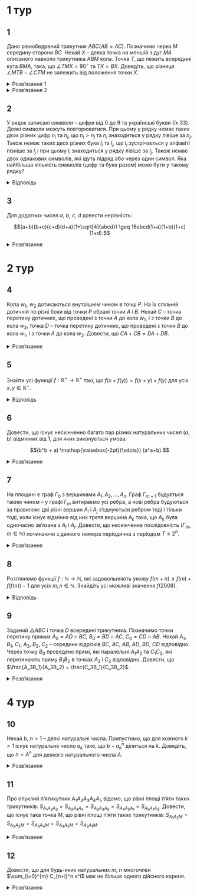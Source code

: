 # 1 тур
## 1
Дано рівнобедрений трикутник $ABC (AB = AC)$. Позначимо через $M$ середину сторони $BC$. Нехай $X$ – деяка точка на меншій з дуг $MA$ описаного навколо трикутника $ABM$ кола. Точка $T$, що лежить всередині кута $BMA$, така, що $\angle TMX = 90^\circ$ та $TX = BX$. Доведіть, що різниця $\angle MTB - \angle CTM$ не залежить від положення точки $X$.
<details><summary>Розв’язання 1</summary>

Нехай точка $N$ – середина сегмента $BT$. Рівнобедрений трикутник $BXT$ симетричний відносно прямої $XN$, тому $\angle TNX = 90^\circ$ та $\angle BXN = \angle NXT$. Більше того, в трикутнику $BCT$, пряма $MN$ – середня лінія, отже вона паралельна $CT$, тому $\angle CTM = \angle NMT$.

Завдяки прямим кутам, точки $M$ та $N$ лежать на колі з діаметром $XT$. Звідси $\angle MTB = \angle MTN = \angle MXN$ та $\angle CTM = \angle NMT = \angle NXT = \angle BXN$. Тобто $\angle MTB - \angle CTM = \angle MXN - \angle BXN = \angle MXB = \angle MAB$, останній не залежить від положення точки $X$.
</details>
<details><summary>Розв’язання 2</summary>

Нехай точка $S$ – це точка, симетрична точні $T$ відносно $M$. Тоді $XM$ є серединним перпендикуляром до $TS$, тому $XB = XT = XS$, і точка $X$ є центром описаного кола трикутника $BST$. Більше того, $\angle BSM = \angle CTM$ так як вони симетричні відносно точки $M$. Тоді $\angle MTB - \angle CTM = \angle STB - \angle BST =\frac{1}{2}(\angle SXB - \angle BXT)$. Зауважимо що $\angle SXB = \angle SXT - \angle BXT = 2\angle MXT - \angle BXT$, тому $\angle MTB - \angle CTM = \frac{1}{2}(2\angle MXT - 2\angle BXT) = \angle MXB = \angle MAB$, що не залежить від положення точки $X$.
</details>

## 2
У рядок записані символи – цифри від 0 до 9 та українські букви (їх 33). Деякі символи можуть повторюватися. При цьому у рядку немає таких двох різних цифр $n_i$ та $n_j$, що $n_i > n_j$ та $n_i$ знаходиться у рядку лівіше за $n_j$. Також немає таких двох різних букв $l_i$ та $l_j$, що $l_i$ зустрічається у алфавіті пізніше за $l_j$ і при цьому $l_i$ знаходиться у рядку лівіше за $l_j$. Також немає двох однакових символів, які ідуть підряд або через один символ. Яка найбільша кількість символів (цифр та букв разом) може бути у такому рядку?

<details><summary>Відповідь</summary>
73
<details><summary>Розв’язання</summary>

Розглянемо випадок, коли є деякий символ $s_j$, що зустрічається у рядку не вперше. Нехай $s_i$ – найправіший символ, що співпадає з $s_j$ і стоїть перед $s_j$. Тоді, за умовою, між $s_i$ та $s_j$ є відрізок не менше, ніж з $2$ символів. При цьому всі символи цього відрізка мають інший тип, ніж $s_j$: якщо $s_j$ – цифра, то між $s_i$ та $s_j$ будуть тільки букви, і навпаки. Дійсно, якщо між $s_i$ та $s_j$ буде символ $s_k$ того ж типу, то він має задовольняти $s_i \leq s_k \leq s_j$, якщо $s_j$ – цифра, або $ord(s_i) \leq ord(s_k) \leq ord(s_j)$, якщо $s_j$ – буква. ($ord(l)$ – це порядок букви $l$ у алфавіті.) Тобто, має бути $s_k = s_j$, але за вибором $s_i$ такого бути не може.

Назвемо відрізок рядка *стандартним*, якщо він містить символи лише одного типу (тільки цифри або букви), і при цьому символи, що межують з цим відрізком, мають інший тип. Відрізок назвемо *довгим*, якщо він містить більше 1 символу. Тоді кожен символ, що зустрічається у рядку не вперше, відповідає деякому довгому стандартному відрізку, який межує з символом своїм правим кінцем.

Нехай у рядку є $a$ довгих стандартних відрізків з цифрами, і $b$ довгих стандартних відрізків з буквами. Тоді у рядку – не більше $(10 + b)$ цифр і не більше $(33 + a)$ букв. Дійсно, кожна цифра, що зустрічається не вперше, відповідає одному з $b$ довгих стандартних буквених відрізків; а цифр, що зустрічаються вперше, може бути максимум $10$. Аналогічно – для букв.

Тепер помітимо, що ліва і права цифри довгого стандартного відрізка відрізняються між собою. Інакше усередині цього стандартного відрізка були би і букви, а цього не може бути з означення стандартності. Якщо проходити рядок зліва направо, то при проходженні кожного довгого стандартного відрізка остання з розглянутих цифр збільшується принаймні на $1$. Отже, у рядку – не більше $9$ довгих стандартних цифрових відрізків. Тому у ньому не більше $33+ 9 = 42$ букв. З цих букв можна зробити не більше $\frac{42}{2} = 21$ довгого стандартного відрізка. Отже, у рядку не більше $10 + 21= 31$ цифр. Тому разом буде не більше $42 + 31= 73$ символів.

Побудуємо рядок з $73$ символів:
$$0аб01бв12вг23гґ34ґд45де56еє67єж78жз89зи9ії9йк9лм9но9пр9ст9уф9хц9чш9щю9яь9$$  
(Легко вказати закономірність, але для кращої зрозумілості приклад наведено повністю.)
</details></details>

## 3
Для додатних чисел $a$, $b$, $c$, $d$ довести нерівність:
```math
(a+b)(b+c)(c+d)(d+a)(1+\sqrt[4]{abcd}) \geq 16abcd(1+a)(1+b)(1+c)(1+d).
```
<details><summary>Розв’язання</summary>

**Лема.** Для невід’ємних $x$, $y$ справджується нерівність: $\frac{x+y}{(1+x)(1+y)} \geq \frac{2\sqrt{xy}}{(1+\sqrt{xy})^2}$.
<details><summary>Доведення</summary>

Позначимо $t = x + y$. Тоді твердження леми випливає з монотонності функції $f(t) = \frac{t}{1+t+xt}$ та нерівності $t = x + y \geq 2\sqrt{xy}$. Лема доведена. $\blacksquare$
</details>

Застосуємо лему до чисел $(a,b)$ і $(c,d)$: $\frac{a+b}{(1+a)(1+b)} \geq \frac{2\sqrt{ab}}{(1+\sqrt{ab})^2}$, $\frac{c+d}{(1+c)(1+d)} \geq \frac{2\sqrt{cd}}{(1+\sqrt{cd})^2}$, то
```math
\frac{a+b}{(1+a)(1+b)} \frac{c+d}{(1+c)(1+d)} \geq \frac{2\sqrt{ab}}{(1+\sqrt{ab})^2} \frac{2\sqrt{cd}}{(1+\sqrt{cd})^2}. \tag{1}
```
Тепер її застосуємо до чисел $(\sqrt{ab},\sqrt{cd})$: $\frac{\sqrt{ab}+\sqrt{cd}}{(1+\sqrt{ab})(1+\sqrt{cd})} \geq \frac{2\sqrt{\sqrt{ab}\cdot\sqrt{cd}}}{(1+\sqrt{\sqrt{ab}\cdot\sqrt{cd}})^2}$, а тому, оскільки $(b+c)(a+d) \geq (\sqrt{ab}+\sqrt{cd})^2$, то $(\sqrt{ab}+\sqrt{cd})^2 \geq \frac{(1+\sqrt{ab})^2 (1+\sqrt{cd})^2 4\sqrt{abcd}}{(1+\sqrt[4]{abcd})^4}$, тому
```math
(b+c)(a+d) \geq \frac{(1+\sqrt{ab})^2 (1+\sqrt{cd})^2 4\sqrt{abcd}}{(1+4\sqrt{abcd})^4}. \tag{2}
```
Тепер перемножимо нерівності (1) і (2) одержимо:
```math
\frac{(a+b)(b+c)(c+d)(d+a)}{(1+a)(1+b)(1+c)(1+d)} \geq \frac{2\sqrt{ab}}{(1+\sqrt{ab})^2} \frac{2\sqrt{cd}}{(1+\sqrt{cd})^2} \frac{(1+\sqrt{ab})^2 (1+\sqrt{cd})^2 4\sqrt{abcd}}{(1+\sqrt[4]{abcd})^4},
```
після простих перетворень та скорочень одержимо шукане.
</details>

# 2 тур
## 4
Кола $w_1$, $w_2$ дотикаються внутрішнім чином в точці $P$. На їх спільній дотичній по різні боки від точки $P$ обрані точки $A$ і $B$. Нехай $C$ – точка перетину дотичних, що проведені з точки $A$ до кола $w_1$, і з точки $B$ до кола $w_2$, точка $D$ – точка перетину дотичних, що проведені з точки $B$ до кола $w_1$, і з точки $A$ до кола $w_2$. Довести, що $CA+CB = DA+DB$.
<details><summary>Розв’язання</summary>

Позначимо точки перетину відповідних прямих таким чином $L = AC \cap BD$, $K = AD \cap BC$. Очевидно, що $BL + AK = AL + BK$. Покажемо, що чотирикутник $LDKC$ – описаний. Побудуємо коло, яке вписане в $\triangle BDK$ і проведемо дотичну $AC_1$ до цього кола, яка відмінна від $AK$ ($C_1 \in BK$). Нехай $L_1 = AC_1 \cap BD$, $X$, $Y$, $Z$, $T$ – точки дотику побудованого кола до прямих $BD$, $DK$, $KB$, $AC_1$ відповідно. Тоді $AL_1 + BK = AT −TL_1 + BZ + ZK = KY + BX − L_1X + AY = AK + BL_1$, або $AL_1 − BL_1 = AK − BK = AL − BL$. Якщо, наприклад, $BL > BL_1$, то $AL_1 + BL = BL_1 + LL_1 + AL_1 > BL_1 + AL$ - суперечність. Таким чином $L = L_1$, тому $LDKC$ – описаний, звідки $DL + CK = LC + KD$, або $(LC + KD) + (AL + BK) = (LD + CK) + (BL + AK)$, звідки $AC + BC = AD + BD$, що й треба було довести.
</details>

## 5
Знайти усі функції $f : \mathbb{R}^+ \to \mathbb{R}^+$ такі, що $f(x + f(y)) = f(x + y) + f(y)$ для усіх $x, y \in \mathbb{R}^+$.
<details><summary>Відповідь</summary>

$f(x) = 2x$
<details><summary>Розв’язання</summary>

Доведемо спочатку, що $f(y) > y$ для всіх $y \in \mathbb{R}^+$. З умови випливає, що $f(x + f(y)) > f(x + y)$, а з цієї нерівності отримуємо, що $f(y) \neq y$. Припустимо, що для деякого $y$ виконується $f(y) < y$. Підставимо у рівняння $x = y − f(y)$. Отримуємо $f(y) = f((y − f(y)) + f(y)) = f((y − f(y)) + y) + f(y) > f(y)$, протиріччя. Тому $f(y) > y$ для всіх $y \in \mathbb{R}^+$.

Для довільного $x \in \mathbb{R}^+$ покладемо $g(x) = f(x)− x$, тоді $f(x) = g(x)+ x$ і, як було щойно доведено, $g(x) > 0$. Перетворимо рівняння $f(x + f(y)) = f(x + y)+ f(y)$ для функції $g(x)$, при цьому покладемо $t = x + y$: $f(t + g(y)) = f(t)+ f(y)$, $g(t + g(y))+ t + g(y) = (g(t)+ t)+ (g(y)+ y)$, тобто для всіх $t > y > 0$
```math
g(t + g(y)) = g(t)+ y. \tag{1}
```

Доведемо ін’єктивність функції $g(x)$. Припустимо, що $g(y_1) = g(y_2)$ для деяких $y_1, y_2 \in \mathbb{R}^+$. Тоді з (1) маємо $g(t) + y_1 = g(t + g(y_1)) = g(t + g(y_2)) = g(t + y_2)$ для усіх $t > \max\{y_1, y_2\}$. Отже, $g(y_1) = g(y_2)$ можливе лише при $y_1 = y_2$.

Нехай $u$, $v$ – довільні дійсні числа та $t > u + v$. Застосуємо (1) тричі та отримаємо $g(t + g(u)+ g(v)) = g(t + g(u))+ v = g(t)+ u + v = g(t + g(u + v))$. Завдяки ін’єктивності функції $g(x)$ отримуємо $t + g(u)+ g(v) = t + u + v$, отже
```math
g(u)+ g(v) = u + v. \tag{2}
```
А так як функція $g(x)$ додатна, то з (2) випливає, що вона зростає. Доведемо, що $g(x) = x$. Поєднуємо (1) та (2), знаходимо $g(t)+ y = g(t + g(y)) = g(t)+ g(g(y))$, а тому $g(g(y)) = y$.

Припустимо, що існує таке $x \in \mathbb{R}^+$, що $g(x) \neq x$. Завдяки монотонності функції $g(x)$, якщо $x > g(x)$, то $g(x) > g(g(x)) = x$, – протиріччя. Аналогічно для випадку $x < g(x)$, а тому $g(x) = x$.

Ми довели, що $g(x) = x$, а отже $f(x) = g(x)+ x = 2x$ для всіх $x \in \mathbb{R}^+$, перевірка показує, що ця функція задовольняє умові.
</details></details>

## 6
Довести, що існує нескінченно багато пар різних натуральних чисел $(a,b)$ відмінних від 1, для яких виконується умова:
```math
(b^b + a) \mathop{\raisebox{-2pt}{\vdots}} (a^a+b).
```
<details><summary>Розв’язання</summary>

Нехай $a$ – фіксоване, будемо шукати $b^n$ серед таких, що $a^a + b = a^{m+1}$, тобто $b = a^m - a^a + 1$. Тоді $b^b + a = ((a^m + 1) - a^a)^b + a \equiv (-a^a)^b + a \mod(a^a+b)$. Оскільки $b$ - непарне, то $(-a^a)^b + a = -a^{ab} + a = -a(a^{ab-1}-1)$. Таким чином нам достатньо, щоб $(a^{ab-1}-1) \mathop{\raisebox{-2pt}{\vdots}} (a^m+1)$, а для цього достатньо, щоб  $(2m) | (ab - 1) = a(a^m - a^a + 1) - 1 = (a^{m+1} - 1) - (a^a - 1)a$. Тепер знову будемо шукати $(2m)$ серед дільників $(a^k - 1)$. Якщо $k | (m + 1)$ і $k | a$, то $(2m) | (a^k - 1) | ((a^{m+1} - 1) - (a^a - 1))$. Виберемо $k = 3$ $a^3-1=(a-1)(a^2+a-1)$, нехай $2m=2q(a^2+a+1)$, де $(2q)|a-1$. Тоді $(2m) | (a^3 - 1)$, ще треба, щоб виконувались умови $3 | (m + 1) = q(a^2 + a + 1)$ та $3 | a$. Тобто $3|a$ і $3|(q+1)$ - виберемо $q=2$, тоді $m = 2(a^2 + a + 1)$ і, якщо $3 | a$ та $4 | (a - 1)$, то пара $(a, a^m - a^a + 1)$ задовольняє умови.
</details>

## 7
На площині є граф $\Gamma_0$ з вершинами $A_1, A_2, \ldots, A_n$. Граф $\Gamma_{m+1}$ будується таким чином – у графі $\Gamma_m$ витираємо усі ребра, а нові ребра будуються за правилом: дві різні вершин $A_i$ і $A_j$ з’єднуються ребром тоді і тільки тоді, коли існує відмінна від них третя вершина $A_k$ така, що $A_k$ була одночасно зв’язана з $A_i$ і $A_j$. Довести, що нескінченна послідовність $(\Gamma_m, m \in \mathbb{N})$ починаючи з деякого номера періодична з періодом $T \leq 2^n$.
<details><summary>Розв’язання</summary>

Покажемо індукцією по $n$, що усі $\Gamma_k$, починаючи з деякого місця, будуть утворювати декілька компонент зв’язності (КЗ), для кожної з яких можливі три варіанти – 1) ізольована точка; 2) цикл непарної довжини, не меншої 5; 3) повний граф не менше ніж на 3–х вершинах.

База очевидна.

Нехай це справджується для усіх $x < N$, покажемо твердження для $N$. Якщо для деякого $k$ $\Gamma_k$ перестав бути зв’язним, то все випливає з припущення індукції до одержаних КЗ. Нехай усі $\Gamma_k$ зв’язні $\forall k \in N$. Позначимо $\forall k \in N$ через $\Delta_k$ кількість вершин у найбільшому повному підграфі.

Якщо у графі $\Gamma_0$ степені усіх вершин менше або дорівнює $2$, і, оскільки він зв’язний, то це або цикл, що проходить через усі вершини графа, або цикл без одного ребра. Для циклу з непарною кількістю вершин усі зрозуміло. Це буде знову цикл, усього таких різних циклів не більше $n^2$. Для циклу з парною кількістю вершин вже $\Gamma_1$ – незв’язний, що суперечить припущенню. Так само в разі циклу без одного ребра $\Gamma_1$ – незв’язний.

Інакше у графі $\Gamma_0$ є вершина степені не менше $3$, тобто деяка вершина $A_0$ з’єднана з $A_1$, $A_2$, $A_3$, то $\Delta_1 \geq 3$, оскільки усі ці вершини будуть з’єднані в $\Gamma_1$. Якщо є повний підграф $F$ степені $\Delta_k$, то він залишається у кожному наступному графі. Або він повністю співпадає з $\Gamma_k$, тоді все доведено. Або, оскільки він зв’язний, є ребро $A_\alpha A_\beta$, яке йде з $A_\alpha \in F$ в $A_\beta \in \bar F$. Але тоді вершина $A_\beta$ буде зв’язана з усіма вершинами $F$ у графі $\Gamma_{k +1}$, тобто наступний граф буде містити повний підграф з кількістю вершин принаймні на $1$ більшу від $\Gamma_k$. Але тоді з умов $\Delta_{k +1} \geq \Delta_k$ і $\Delta_1 \geq 3$, то $\Delta_N > N$ – суперечність.

Таким чином $\Gamma_0$ складається з декількох КЗ. Далі просто індукцією довести потрібну оцінку. Період $\Gamma_k$ – НСК періодів КЗ, звідки легко одержати потрібну оцінку:
```math
[T(S_1),\ldots, T(S_r)] \leq T(S_1) \times \ldots \times T(S_r) \leq 2^{\alpha_1} \ldots 2^{\alpha_r}  \leq 2^N.
```
</details>

## 8
Розглянемо функції $f : \mathbb{N} \to \mathbb{N}$, які задовольняють умову $f(m+n) \geq f(m) + f(f(n)) - 1$ для усіх $m, n \in \mathbb{N}$. Знайдіть усі можливі значення $f(2008)$.
<details><summary>Відповідь</summary>

1, 2, ..., 2009.
<details><summary>Розв’язання</summary>

Нехай деяка функція $f$ задовольняє умові. Для довільних натуральних чисел $m > n$ маємо $f (m) = f (n + (m − n)) \geq f (n) + f (f (m − n)) - 1 \geq f (n)$, отже функція $f$ – неспадна.

Очевидно, що функція $f \equiv 1$ задовольняє умові. Щоб знайти інші розв’язки, припустимо, що $f \not\equiv 1$ та розглянемо найменше значення $a \in \mathbb{N}$, для якого $f (a) > 1$. Тоді $f (b) \geq f (a) > 1$ для всіх натуральних чисел $b \geq a$. Припустимо, що для деякого натурального $n$ виконується $f (n) > n$. Тоді маємо $f (f (n)) = f ((f (n)− n) + n) \geq f (f (n)− n) + f (f (n)) − 1$, тому $f (f (n)− n) \leq 1$, а значить $f (n)− n < a$. Тоді існує найбільше значення виразу $f (n)− n$. Позначимо його через $c$, і нехай $f (k)− k = c \geq 1$. Застосувавши монотонність та умову задачі, знайдемо $2k + c \geq f (2k) = f (k + k) \geq f (k) + f (f (k)) − 1 \geq f (k) + f (k) − 1 = 2(k + c) − 1 = 2k + (2c − 1)$, отже $c \leq 1$ та $f (n) \leq n + 1$ для всіх натуральних $n$. Зокрема, $f (2008) \leq 2009$.

Далі ми наведемо сім’ю прикладів, які показують, що всі значення від $1$ до $2009$ можливі. Нехай $f_j(n) = \max\{1, n + j − 2008\}$ для $j=1,2,\ldots,2008$; $f_{2009}(n) = \begin{cases} n, &2008 \not | n \\ n+1, &2008|n \end{cases}$ 

Ми покажемо що ці функції задовольняють умову задачі. Зрозуміло, що для кожної з них $f_j (2008) = j$. Для перевірки умови
```math
f (m + n) \geq f (m) + f (f (n)) − 1 \tag{1}
```
для функції $f_j (j \leq 2008)$, відмітимо спочатку, що $f_j$ – неспадна та $f_j(n) \leq n$, тому $f_j(f_j(n)) \leq f_j(n) \leq n$ для всіх $n \in \mathbb{N}$. Якщо $f_j(m) = 1$, то нерівність (1) виконується, так як $f_j(m + n) \geq f_j(n) \geq f_j(f_j(n)) = f_j(m) + f_j(f_j(n))−1$. В іншому випадку $f_j(m) + f_j(f_j(n)) − 1 \leq m + j − 2008 + n = (m+n) + j − 2008 = f_j(m + n)$.

У випадку $j = 2009$, зрозуміло, що $n + 1 \geq f_{2009}(n) \geq n$ для всіх натуральних $n$. Більше того, $n + 1 \geq f_{2009}(f_{2009}(n))$. Якщо $f_{2009}(n) = n$, то це зрозуміло; інакше $f_{2009}(n) = n + 1$, завдяки чому $2008$ не ділиться на $n + 1$, а тому $n+1=f_{2009}(n+1) = f_{2009}(f_{2009}(n))$. 

Отже, якщо $2008 | m + n$, то $f_{2009} (m + n) = m + n + 1 = (m + 1) + (n + 1) − 1 \geq f_{2009} (m) + f_{2009} (f_{2009} (n)) − 1$. Якщо ж $2008 \not | m + n$, то $2008 \not | m$ або $2008 \not | n$. В першому випадку маємо $f_{2009}(m) = m$, в другому – $f_{2009}(f_{2009}(n)) = f_{2009}(n) = n$, що дає $f_{2009}(m) + f_{2009}(f_{2009}(n)) − 1 \leq (m + n + 1) − 1 = f_{2009}(m + n)$. 

**_Зауваження._** Можливі інші приклади функцій. Нижче наведено дві конструкції прикладів для $j \leq 2008$ (без доведення):
$$
g_j(n) = \begin{cases} 1, &n<2008 \\ j, &n = 2008,\\ n, &n>2008;\end{cases}
$$,
$$
h_j(n) = \max\left\{1, \lfloor \frac{jn}{2008} \rfloor\right\}
$$
</details></details>

## 9
Заданий $\triangle ABC$ і точка $D$ всередині трикутника. Позначимо точки перетину прямих $A_0 = AD \cap BC$, $B_0 = BD \cap AC$, $C_0 = CD \cap AB$. Нехай $A_1$, $B_1$, $C_1$, $A_2$, $B_2$, $C_2$ – середини відрізків $BC$, $AC$, $AB$, $AD$, $BD$, $CD$ відповідно. Через точку $B_0$ проведено прямі, які паралельні $A_1A_2$ та $C_1C_2$, які перетинають пряму $B_1B_2$ в точках $A_3$ і $C_3$ відповідно. Довести, що $\frac{A_3B_1}{A_3B_2} = \frac{C_3B_1}{C_3B_2}$.
<details><summary>Розв’язання</summary>

Зобразимо відповідні елементи. Відкладемо відрізок $A'B'$, відмітимо на ньому точку $C_0'$ таким чином, щоб виконувалась рівність $\frac{A'C_0}{B'C_0'} = \frac{AC_0}{BC_0}$, а на відрізку $B'C_0'$ відмітимо точку $C_1'$ так, щоб $\frac{B'C_1'}{C_1C_0'} = \frac{BA_0}{CA_0}$. Нехай $A_0'$ – одна з точок перетину кола з діаметром $A'B'$ та перпендикуляра до цього діаметру в точці $C_1'$, $C'$ – точка перетину прямої $'A_0'$ з перпендикуляром до $A'B'$ в точці $C_0'$ , $D' = A'A_0' \cap C'C_0'$. Очевидно, що $D'$ – ортоцентр $\triangle A'B'C'$.

Переведемо афінним перетворенням $\triangle ABC \rightarrow \triangle A'B'C'$, тоді $A_0 \rightarrow A_0'$, $B_0 \rightarrow B_0'$, $C_0 \rightarrow C_0'$, $D \rightarrow D'$, оскільки афінні перетворення зберігають відношення паралельних відрізків. Отже ми звели задачу до випадку, коли $D$ – ортоцентр $\triangle ABC$.

Зробимо гомотетію з центром в точці $D$ і коефіцієнтом 2 (рис.310), тоді $A_2$, $B_2$, $C_2$ перейдуть у $A$, $B$, $C$ відповідно, точки $A_1$, $B_1$, $C_1$ в діаметрально протилежні до точок $A$, $B$, $C$, а також $B_0 \rightarrow D_0$, $A_3 \rightarrow D_2$, $C_3 \rightarrow D_3$, причому $D_3D_0\parallel CO$, $D_2D_0\parallel AO$, $D_1D_0 \perp AC \perp BD$ $\implies \angle D_1D_0D_2 = \angle OAC = \angle OCA = \angle D_1D_0D_3$, отже $D_0D_1$ – бісектриса $\angle D_2D_0D_3$, а $D_0B$ – бісектриса зовнішнього кута, отже $\frac{D_1D_2}{D_1D_3} = \frac{BD_2}{BD_3}$, що й треба було довести.
</details>

# 4 тур
## 10
Нехай $b$, $n > 1$ – деякі натуральні числа. Припустимо, що для кожного $k > 1$ існує натуральне число $a_k$ таке, що $b-a_k^n$ ділиться на $k$. Доведіть, що $n = A^n$ для деякого натурального числа $A$.
<details><summary>Розв’язання</summary>

Розглянемо розклад числа $b$ на прості множники: $b = p_1^{\alpha_1}\cdots p_s^{\alpha_s}$, де $p_1$, $\cdots$, $p_s$ – різні прості числа. Доведемо, що всі показники $\alpha_i$ діляться на $n$, тоді можна буде покласти $A = p_1^\frac{\alpha_1}{n}\cdots p_s^\frac{\alpha_s}{n}$.

Застосуємо умову до $k = b^2$. Число $b - a_k^n$ ділиться на $b^2$ за умовою, а тому для кожного $1 \le i \le s$, воно також ділиться на $p_i^{2\alpha_i} > p_i^{\alpha_i}$. Тому $a_k^n \equiv b \equiv 0 \mod p_i^{\alpha_i}$ та $a_k^n \equiv b \not\equiv 0 \mod p_i^{\alpha_i + 1}$, що доводить, що степінь $p_i$ в розкладі $a_k^n$ є $p_i^{\alpha_i}$. А так як $a_k^n$ - це повна $n$-та степінь, то $n\mid \alpha_i$.
</details>

## 11
Про опуклий п’ятикутник $A_1A_2A_3A_4A_5$ відомо, що рівні площі п’яти таких трикутників: $S_{A_1A_2A_3} = S_{A_2A_3A_4} = S_{A_3A_4A_5} = S_{A_4A_5A_1} = S_{A_5A_1A_2}$. Довести, що існує така точка $M$, що рівні площі п’яти таких трикутників: $S_{A_1A_2M} = S_{A_2A_3M} = S_{A_3A_4M} = S_{A_4A_5M} = S_{A_5A_1M}$.
<details><summary>Розв’язання</summary>

З умови рівності площ $S_{A_1A_2A_3} = S_{A_2A_3A_4} =S_{A_3A_4A_5} = S_{A_4A_5A_1} = S_{A_5A_1A_2}$ випливає, що для цього необхідно й достатньо, щоб сторони п’ятикутника були паралельними відповідним протилежним діагоналям, тобто $A_1A_2 \parallel A_5A_3,\ldots,A_5A_1 \parallel A_4A_2$. Це відразу можна одержати, якщо розглянути сусідні трикутники, як трикутники із спільною основою. Позначимо точки перетину діагоналей п’ятикутника як на рисунку. У нас утворилося 5 паралелограмів, як чотирикутників з паралельними протилежними сторонами – $A_1A_2C_1A_5,\ldots,A_5A_1C_5A_4$. Тому $A_1A_2 = A_5C_1 = C_2A_3,\ldots,A_5A_1 = A_4C_5 = C_1A_2 \implies A_1C_4 = A_3C_5,\ldots,A_1C_3 = A_4C_2$. 

З паралельності маємо такі пари подібних трикутників: $\triangle A_5C_3C_2 \sim \triangle A_3C_2A_4,\ldots,\triangle A_4C_2C_1 \sim \triangle A_2C_1A_3$, а також $\triangle A_1A_5C_3 \sim \triangle A_2A_4C_3 = \triangle A_2A_4A_3,\ldots,\triangle A_5A_4C_2 \sim \triangle A_1A_3C_2 = \triangle A_1A_3A_2$ тому з одержаних подібностей можемо записати такі рівності: $\frac{A_1A_2}{A_2A_3} = \frac{A_5C_2}{C_2A_4} = \frac{C_2A_3}{C_3A_4}$ (кожна з таких рівностей має 5 аналогічних), $\frac{C_3C_2}{C_2A_4} = \frac{C_2A_5}{C_2A_3} = \frac{C_2A_4}{C_3A_4}$, що випливає з попередньої рівності. Тому $\frac{C_3C_2}{C_2A_4} = \frac{C_2A_4}{C_2C_3 + C_2A_4} \implies \frac{C_3C_2}{C_2A_4} \cdot \left( \frac{C_3C_2}{C_2A_4} + 1 \right) = 1 \implies \frac{C_3C_2}{C_2A_4} = \frac{-1 + \sqrt{5}}{2}$. $\frac{A_1 A_4}{A_2 A_3} = \frac{A_1 C_3 + C_3 A_4}{C_3 A_4} = 1 + \frac{A_4 C_2}{A_4 C_2 + C_2 C_3} = 1 + \frac{1}{1 + \frac{C_2 C_3}{C_2 A_4}} = \frac{\sqrt{5} + 1}{2}$, зрозуміло, що п’ять аналогічних пар відрізків мають таке саме відношення. Тому $\triangle C_1 C_2 C_3 \sim \triangle A_3 C_2 A_1$, звідки $C_1 C_3 \parallel A_1 A_3$.

Позначимо через $B_1$, $\ldots$, $B_5$ – середини відповідних діагоналей п’ятикутника, і точки перетину таких прямих: $A_4 B_4 \cap A_3 B_3 = T$, $A_4 B_4 \cap A_5 B_5 = K$. Оскільки $B_4$ та $B_5$ – середини відрізків $C_1 C_2$ та $C_2 C_3$ відповідно, то $B_4 B_5 \parallel C_1 C_3 \parallel A_1 A_3 \parallel A_4 A_5$, тому $\triangle KB_4 B_5 \sim \triangle KA_4 A_5 \implies \frac{KB_4}{KA_4} = \frac{B_4 B_5}{A_4 A_5} =  \frac{\frac{1}{2}C_1 C_3}{A_4 A_5}$, оскільки $\frac{C_1 C_3}{A_4 A_5} = \frac{A_2 C_1}{A_2 A_4} = \frac{A_1 A_5}{A_2 A_4} = \frac{\sqrt{5} - 1}{2}$, отже $\frac{KB_4}{KA_4} = \frac{\sqrt{5}-1}{4}$, повністю аналогічно одержимо, що $\frac{TB_4}{TA_4} = \frac{\sqrt{5}-1}{4}$, тобто точки $K$ і $T$ співпадають. Звідси випливає, що прямі $A_iB_i$, $i=\overline{1,5}$ перетинаються в одній точці. Позначимо її $M$ та доведемо, що вона шуканна.

Нехай $A_4U$ та $A_2V$ – висоти трикутників $A_2A_3M$ та $A_4A_3M$. Маємо за побудовою точки $B_3$ такі рівності $A_2V = A_2B_3 \cdot \sin \angle A_2B_3A_3 = A_4B_3 \cdot \sin \angle A_4B_3A_3= A_4U$, звідки $S_{MA_2A_3} = S_{MA_3A_4}$, повністю аналогічно для інших трикутників, звідки маємо шукану рівність для точки $M$.
</details>

## 12
Довести, що для будь-яких натуральних $m$, $n$ многочлен $\sum_{i=0}^{m} C_{n+i}^n x^i$ має не більше одного дійсного кореня.
<details><summary>Розв’язання</summary>

Будемо доводити твердження індукцією за змінною $m$. База для $m = 1$ є очевидною, оскільки степінь многочлена дорівнює $1$. Нехай ми вже довели наше твердження для усіх $k \leq m$ (тобто той факт, що для $k \leq m$ та довільного $n$ наш многочлен має не більше одного дійсного кореня). Доведемо тоді його для $k = m + 1$. Для цього помітимо, що справджується наступне:
1. $P'_{n,m}(x) = (n + 1)P_{n+1,m-1}(x)$;
2. $P_{n,m}(x) = \frac{1}{n+1}\left((1 - x)P'_{n,m}(x)\right) + C^{m}_{n+m+1}x^{m}$.

Тепер розглянемо декілька випадків.
- $m$ – парне. Тоді, якщо для якогось $n$ многочлен $P_{n,m+1}(x)$ мав би більше одного дійсного кореня, то його похідна $P'_{n,m+1}(x)$ мала би принаймні один дійсний корінь, отже внаслідок (1) принаймні один дійсний корінь мав би і многочлен $P_{n+1,m}(x)$. Але многочлен $P_{n+1,m}(x)$ має парний степінь, отже він має ще один дійсний корінь, відмінний від першого, і ми приходимо до протиріччя з припущенням індукції. Те, що у наших многочленів немає кратних коренів випливає з (2).
- $m$ – непарне. Припустимо, що існує натуральне $n$, для якого многочлен $P_{n,m+1}(x)$ має більше одного дійсного кореня. Позначимо через $x_1 < x_2$ деякі два з його коренів. Тоді за теоремою Ролля існує $y \in (x_1, x_2)$, для якого $P'_{n,m+1}(y) = 0$. Помітимо далі, що многочлен $P_{n+1,m}(x)$, а отже з (1) і $P'_{n,m+1}(x)$ є зростаючою функцією. Дійсно, внаслідок (2) $P'_{n+1,m}(x) = (n + 2)P_{n+2,m-1}(x)$, а многочлен $P_{n+2,m-1}(x)$ має за припущенням індукції не більше одного дійсного кореня і кратних коренів немає, що означає, що він не має жодного дійсного кореня. А тоді дійсних коренів не має і $P'_{n+1,m}(x)$, і отже $P_{n+1,m}(x)$ таки є зростаючою функцією. З цього випливає, що $P'_{n,m+1}(x_2) > P'_{n,m+1}(y) = 0$. Але тоді внаслідок (2) ми маємо, що $P_{n,m+1}(x_2) = \frac{1}{n+1}\left((1 - x_2)P'_{n,m+1}(x_2)\right) + C^{m+1}_{n+m+2}x^{m+1} > 0$, бо $x_2$, очевидно, має бути від'ємним, і ми знов приходимо до протиріччя.
</details>
